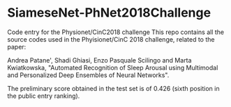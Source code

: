 # SiameseNet-PhNet2018Challenge
Code entry for the Physionet/CinC2018 challenge
This repo contains all the source codes used in the Phyisionet/CinC 2018 challenge, related to the paper:

Andrea Patane', Shadi Ghiasi, Enzo Pasquale Scilingo and Marta Kwiatkowska, "Automated Recognition of Sleep Arousal using Multimodal and Personalized
Deep Ensembles of Neural Networks".

The preliminary score obtained in the test set is of 0.426 (sixth position in the public entry ranking).
